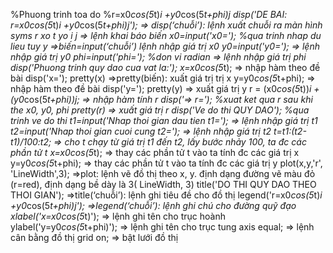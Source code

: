 %Phuong trinh toa do 
%r=x0*cos(5*t)*i +y0*cos(5*t+phi)*j
 disp('DE BAI: r=x0*cos(5*t)*i +y0*cos(5*t+phi)*j'); => disp(‘chuỗi’): lệnh xuất chuỗi ra màn hình
   syms r xo t yo i j => lệnh khai báo biến
  x0=input('x0='); %qua trinh nhap du lieu tuy y  =>biến=input(‘chuỗi’) lệnh nhập giá trị x0
  y0=input('y0=');                                   => lệnh nhập giá trị y0
  phi=input('phi='); %don vi radian  => lệnh nhập giá trị phi
 disp('Phuong trinh quy dao cua vat la:');
      x=x0*cos(5*t); => nhập hàm theo đề bài
      disp('x=');
       pretty(x) =>pretty(biến): xuất giá trị trị x
      y=y0*cos(5*t+phi); => nhập hàm theo đề bài
      disp('y='); 
       pretty(y)  => xuất giá trị y
      r = (x0*cos(5*t))*i + (y0*cos(5*t+phi))*j; => nhập hàm tính r
      disp('=> r='); %xuat ket qua r sau khi the x0, y0, phi
      pretty(r)  => xuất giá trị r
 disp('Ve do thi QUY DAO'); %qua trinh ve do thi
  t1=input('Nhap thoi gian dau tien t1=');   => lệnh nhập giá trị t1
  t2=input('Nhap thoi gian cuoi cung t2='); => lệnh nhập giá trị t2
  t=t1:(t2-t1)/100:t2;   => cho t chạy từ giá trị t1 đến t2, lấy bước nhảy 100, ta đc các phần tử t
      x=x0*cos(5*t); => thay các phần tử t vào ta tính đc các giá trị x
      y=y0*cos(5*t+phi); => thay các phần tử t vào ta tính đc các giá trị y
    plot(x,y,'r', 'LineWidth',3); =>plot: lệnh vẽ đồ thị theo x, y. định dạng đường vẽ màu đỏ (r=red), định dạng bề dày là 3( LineWidth, 3)
     title('DO THI QUY DAO THEO THOI GIAN'); =>title(‘chuỗi’): lệnh ghi tiêu đề cho đồ thị
      legend('r=x0*cos(5*t)*i +y0*cos(5*t+phi)*j'); =>legend(‘chuỗi’): lệnh ghi chú cho đường quỹ đạo
      xlabel('x=x0*cos(5*t)'); => lệnh ghi tên cho trục hoành
      ylabel('y=y0*cos(5*t+phi)'); => lệnh ghi tên cho trục tung
       axis equal; => lệnh cân bằng đồ thị
     grid on; => bật lưới đồ thị
